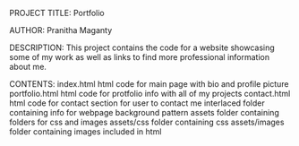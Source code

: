 PROJECT TITLE: 
Portfolio

AUTHOR: Pranitha Maganty


DESCRIPTION:
This project contains the code for a website showcasing some of my work as well as links to find more professional information about me.


CONTENTS:
index.html
	html code for main page with bio and profile picture
portfolio.html
	html code for protfolio info with all of my projects
contact.html
	html code for contact section for user to contact me
interlaced
	folder containing info for webpage background pattern
assets
	folder containing folders for css and images
assets/css
	folder containing css
assets/images
	folder containing images included in html

